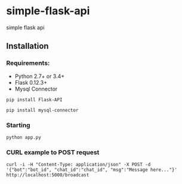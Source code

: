 # simple-flask-api
simple flask api 

## Installation

### Requirements:

   - Python 2.7+ or 3.4+
   - Flask 0.12.3+
   - Mysql Connector

```pip install Flask-API```

```pip install mysql-connector```

### Starting
```python app.py```

### CURL example to POST request
```curl -i -H "Content-Type: application/json" -X POST -d '{"bot":"bot_id", "chat_id":"chat_id", "msg":"Message here..."}' http://localhost:5000/broadcast```
